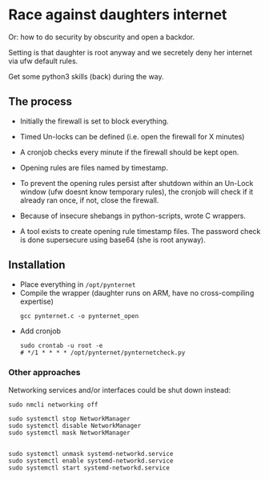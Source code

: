 # Race against daughters internet

Or: how to do security by obscurity and open a backdor.

Setting is that daughter is root anyway and we secretely deny her internet via
ufw default rules.

Get some python3 skills (back) during the way.

## The process

* Initially the firewall is set to block everything.
* Timed Un-locks can be defined (i.e. open the firewall for X minutes)
* A cronjob checks every minute if the firewall should be kept open.

* Opening rules are files named by timestamp.
* To prevent the opening rules persist after shutdown within an Un-Lock window
  (ufw doesnt know temporary rules), the cronjob will check if it already ran
once, if not, close the firewall.

* Because of insecure shebangs in python-scripts, wrote C wrappers.

* A tool exists to create opening rule timestamp files. The password check is
  done supersecure using base64 (she is root anyway).

## Installation

* Place everything in `/opt/pynternet`
* Compile the wrapper (daughter runs on ARM, have no cross-compiling expertise)
  ```
  gcc pynternet.c -o pynternet_open
  ```
* Add cronjob
  ```
  sudo crontab -u root -e
  # */1 * * * * /opt/pynternet/pynternetcheck.py
  ```


### Other approaches

Networking services and/or interfaces could be shut down instead:

```
sudo nmcli networking off

sudo systemctl stop NetworkManager
sudo systemctl disable NetworkManager
sudo systemctl mask NetworkManager


sudo systemctl unmask systemd-networkd.service
sudo systemctl enable systemd-networkd.service
sudo systemctl start systemd-networkd.service
```

